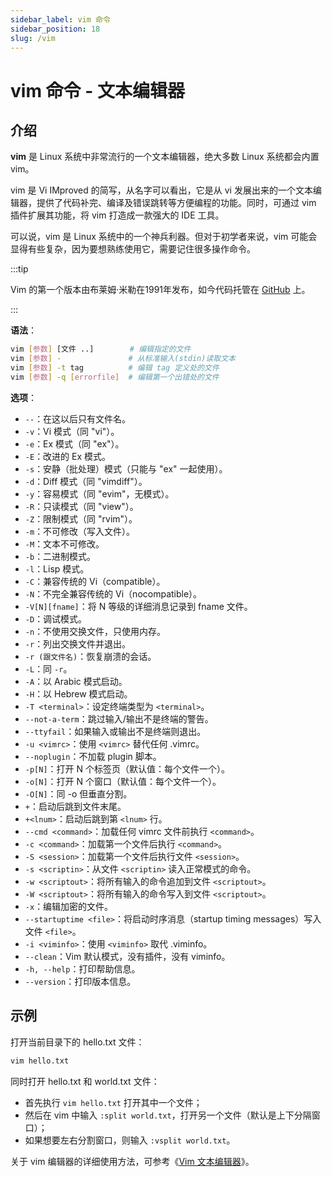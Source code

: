 ```yaml
---
sidebar_label: vim 命令
sidebar_position: 18
slug: /vim
---
```


# vim 命令 - 文本编辑器



## 介绍

**vim** 是 Linux 系统中非常流行的一个文本编辑器，绝大多数 Linux 系统都会内置 vim。

vim 是 Vi IMproved 的简写，从名字可以看出，它是从 vi 发展出来的一个文本编辑器，提供了代码补完、编译及错误跳转等方便编程的功能。同时，可通过 vim 插件扩展其功能，将 vim 打造成一款强大的 IDE 工具。

可以说，vim 是 Linux 系统中的一个神兵利器。但对于初学者来说，vim 可能会显得有些复杂，因为要想熟练使用它，需要记住很多操作命令。

:::tip

Vim 的第一个版本由布莱姆·米勒在1991年发布，如今代码托管在 [GitHub](https://github.com/vim/vim) 上。

:::

**语法**：

```bash
vim [参数] [文件 ..]        # 编辑指定的文件
vim [参数] -               # 从标准输入(stdin)读取文本
vim [参数] -t tag          # 编辑 tag 定义处的文件
vim [参数] -q [errorfile]  # 编辑第一个出错处的文件
```

**选项**：

- `--`：在这以后只有文件名。
- `-v`：Vi 模式（同 "vi"）。
- `-e`：Ex 模式（同 "ex"）。
- `-E`：改进的 Ex 模式。
- `-s`：安静（批处理）模式（只能与 "ex" 一起使用）。
- `-d`：Diff 模式（同 "vimdiff"）。
- `-y`：容易模式（同 "evim"，无模式）。
- `-R`：只读模式（同 "view"）。
- `-Z`：限制模式（同 "rvim"）。
- `-m`：不可修改（写入文件）。
- `-M`：文本不可修改。
- `-b`：二进制模式。
- `-l`：Lisp 模式。
- `-C`：兼容传统的 Vi（compatible）。
- `-N`：不完全兼容传统的 Vi（nocompatible）。
- `-V[N][fname]`：将 N 等级的详细消息记录到 fname 文件。
- `-D`：调试模式。
- `-n`：不使用交换文件，只使用内存。
- `-r`：列出交换文件并退出。
- `-r (跟文件名)`：恢复崩溃的会话。
- `-L`：同 `-r`。
- `-A`：以 Arabic 模式启动。
- `-H`：以 Hebrew 模式启动。
- `-T <terminal>`：设定终端类型为 `<terminal>`。
- `--not-a-term`：跳过输入/输出不是终端的警告。
- `--ttyfail`：如果输入或输出不是终端则退出。
- `-u <vimrc>`：使用 `<vimrc>` 替代任何 .vimrc。
- `--noplugin`：不加载 plugin 脚本。
- `-p[N]`：打开 N 个标签页（默认值：每个文件一个）。
- `-o[N]`：打开 N 个窗口（默认值：每个文件一个）。
- `-O[N]`：同 -o 但垂直分割。
- `+`：启动后跳到文件末尾。
- `+<lnum>`：启动后跳到第 `<lnum>` 行。
- `--cmd <command>`：加载任何 vimrc 文件前执行 `<command>`。
- `-c <command>`：加载第一个文件后执行 `<command>`。
- `-S <session>`：加载第一个文件后执行文件 `<session>`。
- `-s <scriptin>`：从文件 `<scriptin>` 读入正常模式的命令。
- `-w <scriptout>`：将所有输入的命令追加到文件 `<scriptout>`。
- `-W <scriptout>`：将所有输入的命令写入到文件 `<scriptout>`。
- `-x`：编辑加密的文件。
- `--startuptime <file>`：将启动时序消息（startup timing messages）写入文件 `<file>`。
- `-i <viminfo>`：使用 `<viminfo>` 取代 .viminfo。
- `--clean`：Vim 默认模式，没有插件，没有 viminfo。
- `-h, --help`：打印帮助信息。
- `--version`：打印版本信息。



## 示例

打开当前目录下的 hello.txt 文件：

```bash
vim hello.txt
```

同时打开 hello.txt 和 world.txt 文件：

- 首先执行 `vim hello.txt` 打开其中一个文件；
- 然后在 vim 中输入 `:split world.txt`，打开另一个文件（默认是上下分隔窗口）；
- 如果想要左右分割窗口，则输入 `:vsplit world.txt`。

关于 vim 编辑器的详细使用方法，可参考《[Vim 文本编辑器](/linux/linux-vim-text-editor)》。
